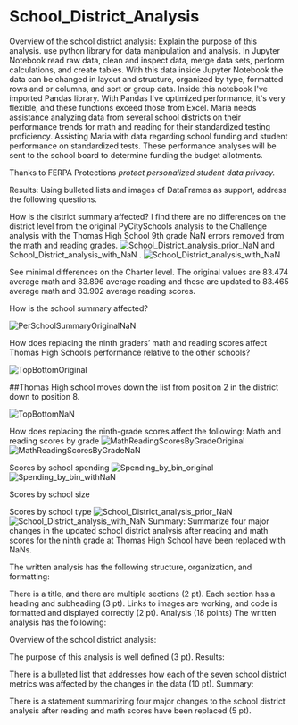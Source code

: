 # School_District_Analysis

Overview of the school district analysis: Explain the purpose of this analysis.
use python library for data manipulation and analysis. In Jupyter Notebook read raw data, clean and inspect data, merge data sets, perform calculations, and create tables. With this data inside Jupyter Notebook the data can be changed in layout and structure, organized by type, formatted rows and or columns, and sort or group data. Inside this notebook I've imported Pandas library. With Pandas I've optimized performance, it's very flexible, and these functions exceed those from Excel. Maria needs assistance analyzing data from several school districts on their performance trends for math and reading for their standardized testing proficiency. Assisting Maria with data regarding school funding and student performance on standardized tests. These performance analyses will be sent to the school board to determine funding the budget allotments.


Thanks to FERPA Protections _protect personalized student data privacy._


Results: Using bulleted lists and images of DataFrames as support, address the following questions.

How is the district summary affected?
I find there are no differences on the district level from the original PyCitySchools analysis to the Challenge analysis with the Thomas High School 9th grade NaN errors removed from the math and reading grades. 
![School_District_analysis_prior_NaN](School_District_analysis_prior_NaN.png)
and School_District_analysis_with_NaN . 
![School_District_analysis_with_NaN](School_District_analysis_with_NaN.png)

See minimal differences on the Charter level. The original values are 83.474 average math and 83.896 average reading and these are updated to 83.465 average math and 83.902 average reading scores. 

How is the school summary affected?

![PerSchoolSummaryOriginalNaN](PerSchoolSummaryOriginalNaN.png)

How does replacing the ninth graders’ math and reading scores affect Thomas High School’s performance relative to the other schools?

![TopBottomOriginal](TopBottomOriginal.png)

##Thomas High school moves down the list from position 2 in the district down to position 8.

![TopBottomNaN](TopBottomNaN.png)

How does replacing the ninth-grade scores affect the following:
Math and reading scores by grade
![MathReadingScoresByGradeOriginal](MathReadingScoresByGradeOriginal.png)
![MathReadingScoresByGradeNaN](MathReadingScoresByGradeNaN.png)

Scores by school spending
![Spending_by_bin_original](Spending_by_bin_original.png)
![Spending_by_bin_withNaN](Spending_by_bin_withNaN.png)

Scores by school size

Scores by school type
![School_District_analysis_prior_NaN](School_District_analysis_prior_NaN.png)
![School_District_analysis_with_NaN](School_District_analysis_with_NaN.png)
Summary: Summarize four major changes in the updated school district analysis after reading and math scores for the ninth grade at Thomas High School have been replaced with NaNs.





The written analysis has the following structure, organization, and formatting:

There is a title, and there are multiple sections (2 pt).
Each section has a heading and subheading (3 pt).
Links to images are working, and code is formatted and displayed correctly (2 pt).
Analysis (18 points)
The written analysis has the following:

Overview of the school district analysis:

The purpose of this analysis is well defined (3 pt).
Results:

There is a bulleted list that addresses how each of the seven school district metrics was affected by the changes in the data (10 pt).
Summary:

There is a statement summarizing four major changes to the school district analysis after reading and math scores have been replaced (5 pt).
